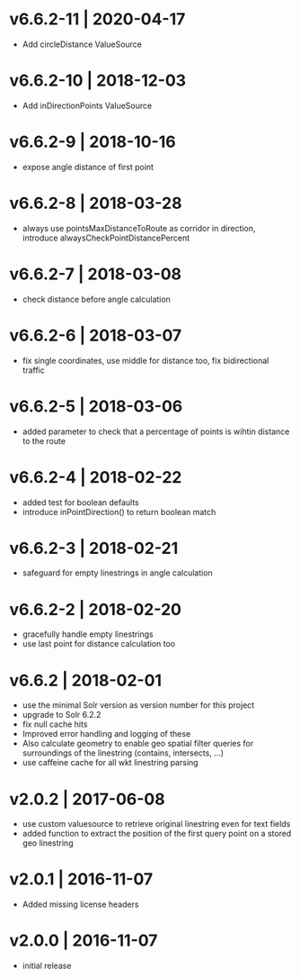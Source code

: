 # v6.6.2-11 | 2020-04-17
* Add circleDistance ValueSource

# v6.6.2-10 | 2018-12-03
* Add inDirectionPoints ValueSource

# v6.6.2-9 | 2018-10-16
* expose angle distance of first point

# v6.6.2-8 | 2018-03-28
* always use pointsMaxDistanceToRoute as corridor in direction, introduce alwaysCheckPointDistancePercent

# v6.6.2-7 | 2018-03-08
* check distance before angle calculation

# v6.6.2-6 | 2018-03-07
* fix single coordinates, use middle for distance too, fix bidirectional traffic

# v6.6.2-5 | 2018-03-06
* added parameter to check that a percentage of points is wihtin distance to the route

# v6.6.2-4 | 2018-02-22
* added test for boolean defaults
* introduce inPointDirection() to return boolean match

# v6.6.2-3 | 2018-02-21
* safeguard for empty linestrings in angle calculation

# v6.6.2-2 | 2018-02-20
* gracefully handle empty linestrings
* use last point for distance calculation too

# v6.6.2 | 2018-02-01
* use the minimal Solr version as version number for this project
* upgrade to Solr 6.2.2
* fix null cache hits
* Improved error handling and logging of these
* Also calculate geometry to enable geo spatial filter queries for surroundings of the linestring (contains, intersects, ...)
* use caffeine cache for all wkt linestring parsing

# v2.0.2 | 2017-06-08
* use custom valuesource to retrieve original linestring even for text fields
* added function to extract the position of the first query point on a stored geo linestring

# v2.0.1 | 2016-11-07
* Added missing license headers

# v2.0.0 | 2016-11-07
* initial release
